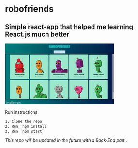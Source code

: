 # robofriends
## Simple react-app that helped me learning React.js much better

![](https://github.com/isaisebastian/robofriends/blob/main/examples/example.gif)

Run instructions:
```
1. Clone the repo
2. Run `npm install`
3. Run `npm start`
```

*This repo will be updated in the future with a Back-End part..*
